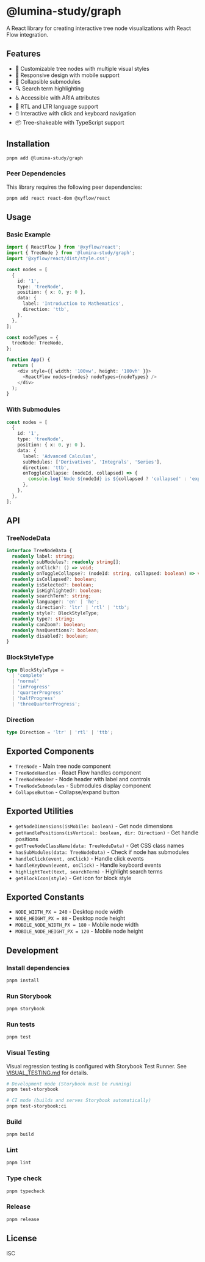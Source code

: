 # @lumina-study/graph

A React library for creating interactive tree node visualizations with React Flow integration.

## Features

- 🎨 Customizable tree nodes with multiple visual styles
- 📱 Responsive design with mobile support
- 🔄 Collapsible submodules
- 🔍 Search term highlighting
- ♿ Accessible with ARIA attributes
- 🎯 RTL and LTR language support
- 🖱️ Interactive with click and keyboard navigation
- 📦 Tree-shakeable with TypeScript support

## Installation

```bash
pnpm add @lumina-study/graph
```

### Peer Dependencies

This library requires the following peer dependencies:

```bash
pnpm add react react-dom @xyflow/react
```

## Usage

### Basic Example

```typescript
import { ReactFlow } from '@xyflow/react';
import { TreeNode } from '@lumina-study/graph';
import '@xyflow/react/dist/style.css';

const nodes = [
  {
    id: '1',
    type: 'treeNode',
    position: { x: 0, y: 0 },
    data: {
      label: 'Introduction to Mathematics',
      direction: 'ttb',
    },
  },
];

const nodeTypes = {
  treeNode: TreeNode,
};

function App() {
  return (
    <div style={{ width: '100vw', height: '100vh' }}>
      <ReactFlow nodes={nodes} nodeTypes={nodeTypes} />
    </div>
  );
}
```

### With Submodules

```typescript
const nodes = [
  {
    id: '1',
    type: 'treeNode',
    position: { x: 0, y: 0 },
    data: {
      label: 'Advanced Calculus',
      subModules: ['Derivatives', 'Integrals', 'Series'],
      direction: 'ttb',
      onToggleCollapse: (nodeId, collapsed) => {
        console.log(`Node ${nodeId} is ${collapsed ? 'collapsed' : 'expanded'}`);
      },
    },
  },
];
```

## API

### TreeNodeData

```typescript
interface TreeNodeData {
  readonly label: string;
  readonly subModules?: readonly string[];
  readonly onClick?: () => void;
  readonly onToggleCollapse?: (nodeId: string, collapsed: boolean) => void;
  readonly isCollapsed?: boolean;
  readonly isSelected?: boolean;
  readonly isHighlighted?: boolean;
  readonly searchTerm?: string;
  readonly language?: 'en' | 'he';
  readonly direction?: 'ltr' | 'rtl' | 'ttb';
  readonly style?: BlockStyleType;
  readonly type?: string;
  readonly canZoom?: boolean;
  readonly hasQuestions?: boolean;
  readonly disabled?: boolean;
}
```

### BlockStyleType

```typescript
type BlockStyleType =
  | 'complete'
  | 'normal'
  | 'inProgress'
  | 'quarterProgress'
  | 'halfProgress'
  | 'threeQuarterProgress';
```

### Direction

```typescript
type Direction = 'ltr' | 'rtl' | 'ttb';
```

## Exported Components

- `TreeNode` - Main tree node component
- `TreeNodeHandles` - React Flow handles component
- `TreeNodeHeader` - Node header with label and controls
- `TreeNodeSubmodules` - Submodules display component
- `CollapseButton` - Collapse/expand button

## Exported Utilities

- `getNodeDimensions(isMobile: boolean)` - Get node dimensions
- `getHandlePositions(isVertical: boolean, dir: Direction)` - Get handle positions
- `getTreeNodeClassName(data: TreeNodeData)` - Get CSS class names
- `hasSubModules(data: TreeNodeData)` - Check if node has submodules
- `handleClick(event, onClick)` - Handle click events
- `handleKeyDown(event, onClick)` - Handle keyboard events
- `highlightText(text, searchTerm)` - Highlight search terms
- `getBlockIcon(style)` - Get icon for block style

## Exported Constants

- `NODE_WIDTH_PX = 240` - Desktop node width
- `NODE_HEIGHT_PX = 80` - Desktop node height
- `MOBILE_NODE_WIDTH_PX = 180` - Mobile node width
- `MOBILE_NODE_HEIGHT_PX = 120` - Mobile node height

## Development

### Install dependencies

```bash
pnpm install
```

### Run Storybook

```bash
pnpm storybook
```

### Run tests

```bash
pnpm test
```

### Visual Testing

Visual regression testing is configured with Storybook Test Runner. See [VISUAL_TESTING.md](./VISUAL_TESTING.md) for details.

```bash
# Development mode (Storybook must be running)
pnpm test-storybook

# CI mode (builds and serves Storybook automatically)
pnpm test-storybook:ci
```

### Build

```bash
pnpm build
```

### Lint

```bash
pnpm lint
```

### Type check

```bash
pnpm typecheck
```

### Release

```bash
pnpm release
```

## License

ISC
